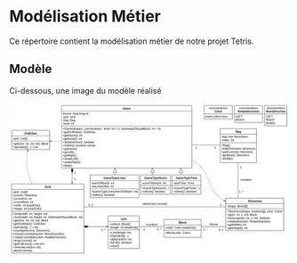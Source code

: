 # Modélisation Métier

Ce répertoire contient la modélisation métier de notre projet Tetris.

## Modèle

Ci-dessous, une image du modèle réalisé

![modélisation métier](Metier_Tetris.svg)